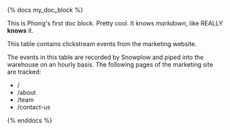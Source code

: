 {% docs my_doc_block %}

This is Phong's first doc block. Pretty cool. It knows *markdown*, like REALLY **knows** it.

This table contains clickstream events from the marketing website.

The events in this table are recorded by Snowplow and piped into the warehouse on an hourly basis. The following pages of the marketing site are tracked:
 - /
 - /about
 - /team
 - /contact-us

{% enddocs %}